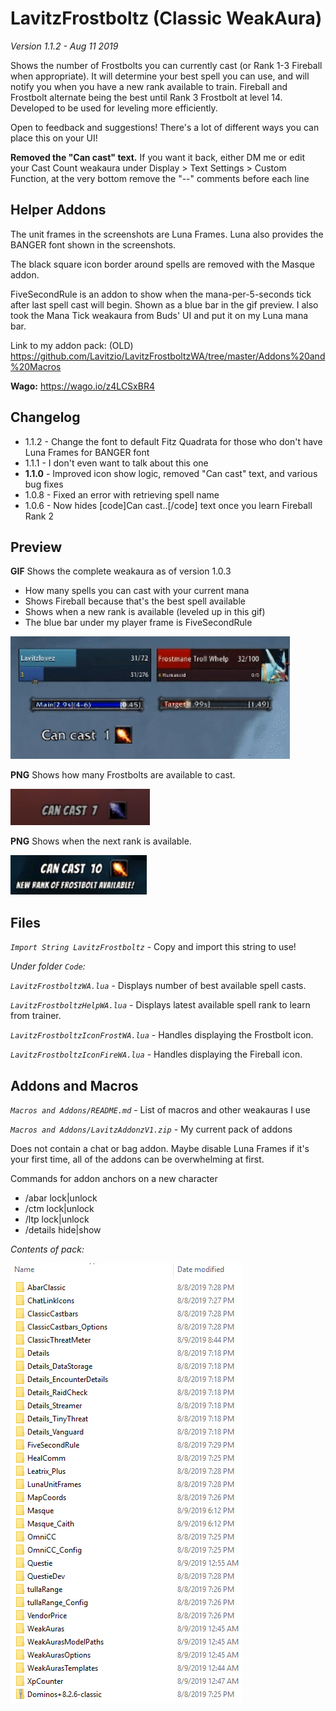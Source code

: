 # LavitzFrostboltz (Classic WeakAura)
*Version 1.1.2 - Aug 11 2019*

Shows the number of Frostbolts you can currently cast (or Rank 1-3 Fireball when appropriate). It will determine your best spell you can use, and will notify you when you have a new rank available to train. Fireball and Frostbolt alternate being the best until Rank 3 Frostbolt at level 14. Developed to be used for leveling more efficiently.

Open to feedback and suggestions! There's a lot of different ways you can place this on your UI!

**Removed the "Can cast" text.** If you want it back, either DM me or edit your Cast Count weakaura under Display > Text Settings > Custom Function, at the very bottom remove the "--" comments before each line


## Helper Addons
The unit frames in the screenshots are Luna Frames. Luna also provides the BANGER font shown in the screenshots.

The black square icon border around spells are removed with the Masque addon.

FiveSecondRule is an addon to show when the mana-per-5-seconds tick after last spell cast will begin. Shown as a blue bar in the gif preview. I also took the Mana Tick weakaura from Buds' UI and put it on my Luna mana bar.

Link to my addon pack: (OLD) https://github.com/Lavitzio/LavitzFrostboltzWA/tree/master/Addons%20and%20Macros

**Wago:** https://wago.io/z4LCSxBR4



## Changelog
- 1.1.2 - Change the font to default Fitz Quadrata for those who don't have Luna Frames for BANGER font
- 1.1.1 - I don't even want to talk about this one
- **1.1.0** - Improved icon show logic, removed "Can cast" text, and various bug fixes
- 1.0.8 - Fixed an error with retrieving spell name
- 1.0.6 - Now hides [code]Can cast..[/code] text once you learn Fireball Rank 2



## Preview
**GIF** Shows the complete weakaura as of version 1.0.3

- How many spells you can cast with your current mana
- Shows Fireball because that's the best spell available
- Shows when a new rank is available (leveled up in this gif)
- The blue bar under my player frame is FiveSecondRule

![](_/LavitzFrostboltzPreviewAllGif.gif)

**PNG** Shows how many Frostbolts are available to cast.

![](_/LavitzFrostboltzPreviewAll1.png)

**PNG** Shows when the next rank is available.

![](_/LavitzFrostboltzPreviewAll2.png)

## Files
*`Import String LavitzFrostboltz`* - Copy and import this string to use!

*Under folder `Code`:*

*`LavitzFrostboltzWA.lua`* - Displays number of best available spell casts.

*`LavitzFrostboltzHelpWA.lua`* - Displays latest available spell rank to learn from trainer.

*`LavitzFrostboltzIconFrostWA.lua`* - Handles displaying the Frostbolt icon.

*`LavitzFrostboltzIconFireWA.lua`* - Handles displaying the Fireball icon.

## Addons and Macros

*`Macros and Addons/README.md`* - List of macros and other weakauras I use

*`Macros and Addons/LavitzAddonzV1.zip`* - My current pack of addons

Does not contain a chat or bag addon. Maybe disable Luna Frames if it's your first time, all of the addons can be overwhelming at first.

Commands for addon anchors on a new character

- /abar lock|unlock
- /ctm lock|unlock
- /ltp lock|unlock
- /details hide|show

*Contents of pack:*

![](_/LavitzAddonzV1Contents.png)
